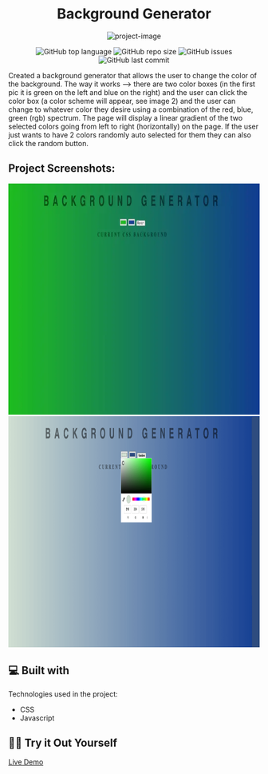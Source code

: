 <h1 align="center" id="title">Background Generator</h1>

<p align="center"><img src="https://socialify.git.ci/Spawn9986/background-generator/image?language=1&amp;name=1&amp;owner=1&amp;theme=Auto" alt="project-image"></p>

<p align="center">
<img alt="GitHub top language" src="https://img.shields.io/github/languages/top/Spawn9986/background-generator?logo=GitHub&style=flat-square"> <img alt="GitHub repo size" src="https://img.shields.io/github/repo-size/Spawn9986/background-generator?logo=Github&style=flat-square"> <img alt="GitHub issues" src="https://img.shields.io/github/issues/Spawn9986/background-generator?logo=GitHub&style=flat-square"> <img alt="GitHub last commit" src="https://img.shields.io/github/last-commit/Spawn9986/background-generator?logo=GitHub&style=flat-square">
</p>

<p id="description">Created a background generator that allows the user to change the color of the background. The way it works –> there are two color boxes (in the first pic it is green on the left and blue on the right) and the user can click the color box (a color scheme will appear, see image 2) and the user can change to whatever color they desire using a combination of the red, blue, green (rgb) spectrum. The page will display a linear gradient of the two selected colors going from left to right (horizontally) on the page. If the user just wants to have 2 colors randomly auto selected for them they can also click the random button.</p>

<h2>Project Screenshots:</h2>

<img src="https://github.com/Spawn9986/background-generator/blob/main/Project%20Screenshots/6_dom-1.webp" alt="project-screenshot" width="973" height="463/">
<img src="https://github.com/Spawn9986/background-generator/blob/main/Project%20Screenshots/6_dom_2.png" alt="project-flow-chart" width="973" height="463/">

<h2>💻 Built with</h2>

Technologies used in the project:

- CSS
- Javascript

<h2>👨‍💻 Try it Out Yourself</h2>

<a href="https://spawn9986.github.io/background-generator/">Live Demo</a>
